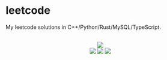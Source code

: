 # leetcode
My leetcode solutions in C++/Python/Rust/MySQL/TypeScript.

<div align="center">
<br/>
<img src="https://img.shields.io/badge/Solved-787/3298%20=%2023%25-blue.svg?style=flat-square" />
<br/>
<img src="https://img.shields.io/badge/Easy-307/826-5CB85D.svg?style=flat-square" />
<img src="https://img.shields.io/badge/Medium-378/1726-F0AE4E.svg?style=flat-square" />
<img src="https://img.shields.io/badge/Hard-102/746-D95450.svg?style=flat-square" />
</div>